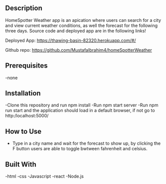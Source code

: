 ## Description

HomeSpotter Weather app is an apication where users can search for a city and view current weather conditions, as well the forecast for the following three days. 
Source code and deployed app are in the following links!

Deployed App: https://thawing-basin-82320.herokuapp.com/#/

Github repo: https://github.com/MustafaIbrahim4/homeSpotterWeather

## Prerequisites

-none

## Installation

-Clone this repository and run npm install
-Run npm start server 
-Run npm run start and the application should load in a default browser, if not go to http:/localhost:5000/

## How to Use

- Type in a city name and wait for the forecast to show up, by clicking the F button users are able to toggle bwtween fahrenheit and celsius.

## Built With

-html
-css
-Javascript
-react
-Node.js
